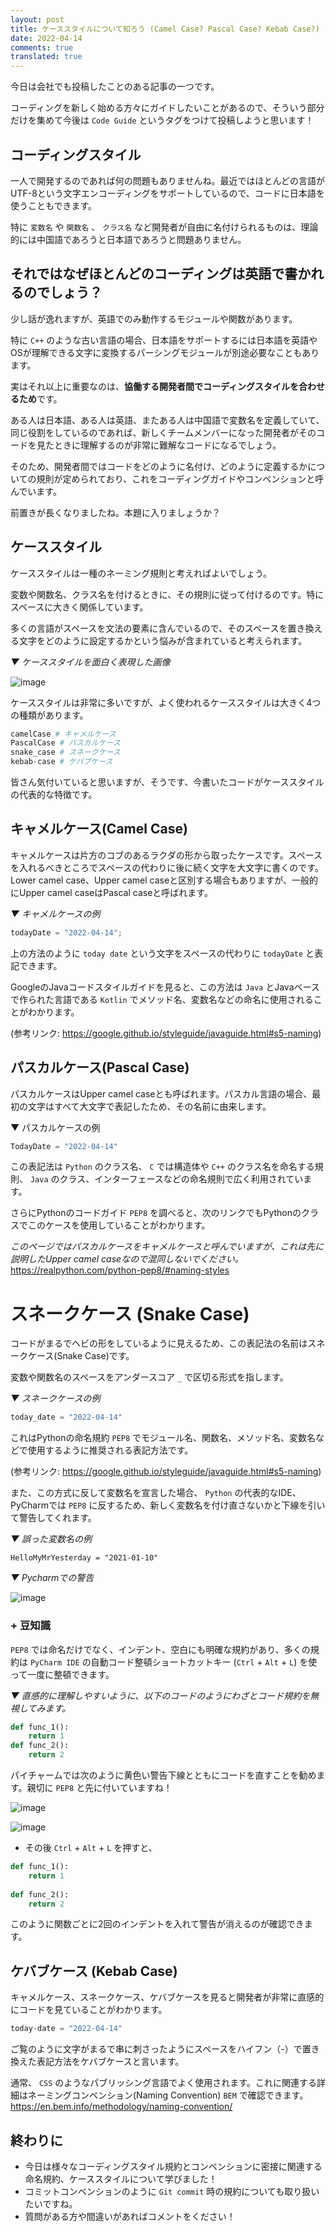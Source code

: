 ```yaml
---
layout: post
title: ケーススタイルについて知ろう (Camel Case? Pascal Case? Kebab Case?)
date: 2022-04-14
comments: true
translated: true
---
```


今日は会社でも投稿したことのある記事の一つです。

コーディングを新しく始める方々にガイドしたいことがあるので、そういう部分だけを集めて今後は `Code Guide` というタグをつけて投稿しようと思います！

## コーディングスタイル

一人で開発するのであれば何の問題もありませんね。最近ではほとんどの言語がUTF-8という文字エンコーディングをサポートしているので、コードに日本語を使うこともできます。

特に `変数名` や `関数名` 、 `クラス名` など開発者が自由に名付けられるものは、理論的には中国語であろうと日本語であろうと問題ありません。

## それではなぜほとんどのコーディングは英語で書かれるのでしょう？

少し話が逸れますが、英語でのみ動作するモジュールや関数があります。

特に `C++` のような古い言語の場合、日本語をサポートするには日本語を英語やOSが理解できる文字に変換するパーシングモジュールが別途必要なこともあります。

実はそれ以上に重要なのは、**協働する開発者間でコーディングスタイルを合わせるため**です。

ある人は日本語、ある人は英語、またある人は中国語で変数名を定義していて、同じ役割をしているのであれば、新しくチームメンバーになった開発者がそのコードを見たときに理解するのが非常に難解なコードになるでしょう。

そのため、開発者間ではコードをどのように名付け、どのように定義するかについての規則が定められており、これをコーディングガイドやコンベンションと呼んでいます。

前置きが長くなりましたね。本題に入りましょうか？

## ケーススタイル

ケーススタイルは一種のネーミング規則と考えればよいでしょう。

変数や関数名、クラス名を付けるときに、その規則に従って付けるのです。特にスペースに大きく関係しています。

多くの言語がスペースを文法の要素に含んでいるので、そのスペースを置き換える文字をどのように設定するかという悩みが含まれていると考えられます。

_▼ ケーススタイルを面白く表現した画像_

![image](https://user-images.githubusercontent.com/59782504/163414665-0c9bf7d7-8e04-4fb3-bdf9-400db3c5959a.png)

ケーススタイルは非常に多いですが、よく使われるケーススタイルは大きく4つの種類があります。

```python
camelCase # キャメルケース
PascalCase # パスカルケース
snake_case # スネークケース
kebab-case # ケバブケース
```

皆さん気付いていると思いますが、そうです、今書いたコードがケーススタイルの代表的な特徴です。

## キャメルケース(Camel Case)

キャメルケースは片方のコブのあるラクダの形から取ったケースです。スペースを入れるべきところでスペースの代わりに後に続く文字を大文字に書くのです。Lower camel case、Upper camel caseと区別する場合もありますが、一般的にUpper camel caseはPascal caseと呼ばれます。

_▼ キャメルケースの例_

```python
todayDate = "2022-04-14";
```

上の方法のように `today date` という文字をスペースの代わりに `todayDate` と表記できます。

GoogleのJavaコードスタイルガイドを見ると、この方法は `Java` とJavaベースで作られた言語である `Kotlin` でメソッド名、変数名などの命名に使用されることがわかります。

(参考リンク: https://google.github.io/styleguide/javaguide.html#s5-naming)

## パスカルケース(Pascal Case)

パスカルケースはUpper camel caseとも呼ばれます。パスカル言語の場合、最初の文字はすべて大文字で表記したため、その名前に由来します。

▼ パスカルケースの例

```python
TodayDate = "2022-04-14"
```

この表記法は `Python` のクラス名、 `C` では構造体や `C++` のクラス名を命名する規則、 `Java` のクラス、インターフェースなどの命名規則で広く利用されています。

さらにPythonのコードガイド `PEP8` を調べると、次のリンクでもPythonのクラスでこのケースを使用していることがわかります。

_このページではパスカルケースをキャメルケースと呼んでいますが、これは先に説明したUpper camel caseなので混同しないでください。_
https://realpython.com/python-pep8/#naming-styles

# スネークケース (Snake Case)

コードがまるでヘビの形をしているように見えるため、この表記法の名前はスネークケース(Snake Case)です。

変数や関数名のスペースをアンダースコア `_` で区切る形式を指します。

_▼ スネークケースの例_

```python
today_date = "2022-04-14"
```

これはPythonの命名規約 `PEP8` でモジュール名、関数名、メソッド名、変数名などで使用するように推奨される表記方法です。

(参考リンク: https://google.github.io/styleguide/javaguide.html#s5-naming)

また、この方式に反して変数名を宣言した場合、 `Python` の代表的なIDE、PyCharmでは `PEP8` に反するため、新しく変数名を付け直さないかと下線を引いて警告してくれます。

_▼ 誤った変数名の例_

```
HelloMyMrYesterday = "2021-01-10"
```

_▼ Pycharmでの警告_

![image](https://user-images.githubusercontent.com/59782504/163415564-6536513c-0a1b-46c3-a0e9-b38f73cf139d.png)

### + 豆知識

`PEP8` では命名だけでなく、インデント、空白にも明確な規約があり、多くの規約は `PyCharm IDE` の自動コード整頓ショートカットキー (`Ctrl` + `Alt` + `L`) を使って一度に整頓できます。

_▼ 直感的に理解しやすいように、以下のコードのようにわざとコード規約を無視してみます。_

```python
def func_1():
    return 1
def func_2():
    return 2
```

パイチャームでは次のように黄色い警告下線とともにコードを直すことを勧めます。親切に `PEP8` と先に付いていますね！

![image](https://user-images.githubusercontent.com/59782504/163415681-d8fe6dd6-0179-4936-ade5-9f0c3fb87688.png)

![image](https://user-images.githubusercontent.com/59782504/163415693-44ad9ad7-f00a-41d3-9400-33d10c566459.png)

- その後 `Ctrl` + `Alt` + `L` を押すと、

```python
def func_1():
    return 1
    
def func_2():
    return 2
```

このように関数ごとに2回のインデントを入れて警告が消えるのが確認できます。

## ケバブケース (Kebab Case)

キャメルケース、スネークケース、ケバブケースを見ると開発者が非常に直感的にコードを見ていることがわかります。

```python
today-date = "2022-04-14"
```

ご覧のように文字がまるで串に刺さったようにスペースをハイフン（-）で置き換えた表記方法をケバブケースと言います。

通常、 `CSS` のようなパブリッシング言語でよく使用されます。これに関連する詳細はネーミングコンベンション(Naming Convention) `BEM` で確認できます。
https://en.bem.info/methodology/naming-convention/

## 終わりに

- 今日は様々なコーディングスタイル規約とコンベンションに密接に関連する命名規約、ケーススタイルについて学びました！
- コミットコンベンションのように `Git commit` 時の規約についても取り扱いたいですね。
- 質問がある方や間違いがあればコメントをください！
